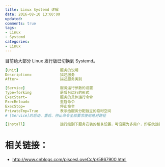```yaml
---
title: Linux Systemd 详解
date: 2016-08-10 13:00:00
updated:
comments: true
tags:
- Linux
- Systemd
categories:
- Linux
---
```


目前绝大部分 Linux 发行版已切换到 Systemd。

<!--more-->

```yml
[Unit]                   服务的说明  
Description=             描述服务  
After=                   描述服务类别  

[Service]                服务运行参数的设置  
Type=forking             是后台运行的形式  
ExecStart=               服务的具体运行命令  
ExecReload=              重启命令  
ExecStop=                停止命令  
PrivateTmp=True          表示给服务分配独立的临时空间  
# [Service]的启动、重启、停止命令全部要求使用绝对路径  

[Install]                运行级别下服务安装的相关设置，可设置为多用户，即系统运行级别为3  
```

# 相关链接：

* http://www.cnblogs.com/piscesLoveCc/p/5867900.html
